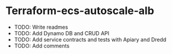 # Terraform-ecs-autoscale-alb

- TODO: Write readmes
- TODO: Add Dynamo DB and CRUD API
- TODO: Add service contracts and tests with Apiary and Dredd
- TODO: Add comments
